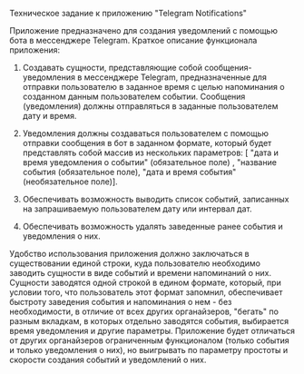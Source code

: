 Техническое задание к приложению "Telegram Notifications"
 
Приложение предназначено для создания уведомлений с помощью бота в мессенджере Telegram. Краткое описание функционала приложения:

1. Создавать сущности, представляющие собой сообщения-уведомления в мессенджере Telegram, предназначенные для отправки пользователю 
   в заданное время с целью напоминания о созданном данным пользователем событии. Сообщения (уведомления) должны отправляться 
   в заданные пользователем дату и время.

2. Уведомления должны создаваться пользователем с помощью отправки сообщения в бот в заданном формате, который будет представлять собой массив из нескольких
   параметров: [ "дата и время уведомления о событии" (обязательное поле) , "название события (обязательное поле), 
   "дата и время события" (необязательное поле)].

3. Обеспечивать возможность выводить список событий, записанных на запрашиваемую пользователем дату или интервал дат.

4. Обеспечивать возможность удалять заведенные ранее события и уведомления о них.

Удобство использования приложения должно заключаться в существовании единой строки, куда пользователю необходимо заводить 
сущности в виде событий и времени напоминаний о них. Сущности заводятся одной строкой в едином формате, который, при условии того, 
что пользователь этот формат запомнил, обеспечивает быстроту заведения события и напоминания о нем - без необходимости, в отличие от 
всех других органайзеров, "бегать" по разным вкладкам, в которых отдельно заводятся события, выбирается время уведомления и другие параметры. 
Приложение будет отличаться от других органайзеров ограниченным функционалом (только события и только уведомления о них), но
выигрывать по параметру простоты и скорости создания событий и уведомлений о них. 